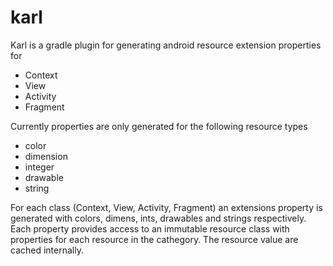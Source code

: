 # karl
Karl is a gradle plugin for generating android resource extension properties for
- Context
- View
- Activity
- Fragment

Currently properties are only generated for the following resource types
- color
- dimension
- integer
- drawable
- string

For each class (Context, View, Activity, Fragment) an extensions property is generated with colors, dimens, ints, drawables and strings respectively. Each property provides access to an immutable resource class with properties for each resource in the cathegory. The resource value are cached internally. 
